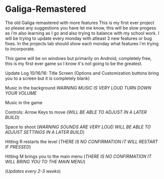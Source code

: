 # Galiga-Remastered
The old Galiga remastered with more features
This is my first ever project so please any suggestions you have let me know, this will be slow progess as i'm also learning as I go and also trying to balance with my school work. I will be trying to update every monday with atleast 3 new features or bug fixes. In the projects tab should show each monday what features i'm trying to incorporate. 

This game will be on windows but primarily on Android, completely free, this is my first ever game so I know it's not going to be the greatest.

Update Log 10/16/16: Title Screen (Options and Customization buttons bring you to a screen but it is completely blank)

Music in the background *WARNING MUSIC IS VERY LOUD TURN DOWN YOUR VOLUME*

Music in the game

Controls: Arrow Keys to move (*WILL BE ABLE TO ADJUST IN A LATER BUILD*)

Space to shoot (*WARNING SOUNDS ARE VERY LOUD WILL BE ABLE TO ADJUST SETTINGS IN A LATER BUILD*)

Hitting R restarts the level (*THERE IS NO CONFIRMATION IT WILL RESTART IF PRESSED*)

Hitting M brings you to the main menu (*THERE IS NO CONFIRMATION IT WILL BRING YOU TO THE MAIN MENU*)

(*Updates every 2-3 weeks*)

